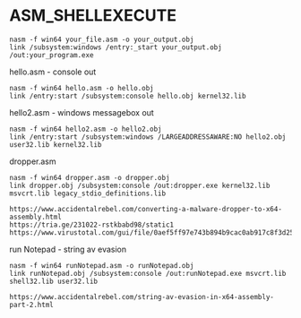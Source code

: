 # ASM_SHELLEXECUTE

```
nasm -f win64 your_file.asm -o your_output.obj
link /subsystem:windows /entry:_start your_output.obj /out:your_program.exe

```

hello.asm - console out
```
nasm -f win64 hello.asm -o hello.obj
link /entry:start /subsystem:console hello.obj kernel32.lib
```

hello2.asm - windows messagebox out
```
nasm -f win64 hello2.asm -o hello2.obj
link /entry:start /subsystem:windows /LARGEADDRESSAWARE:NO hello2.obj user32.lib kernel32.lib
```


dropper.asm
```
nasm -f win64 dropper.asm -o dropper.obj
link dropper.obj /subsystem:console /out:dropper.exe kernel32.lib msvcrt.lib legacy_stdio_definitions.lib

https://www.accidentalrebel.com/converting-a-malware-dropper-to-x64-assembly.html
https://tria.ge/231022-rstkbabd98/static1
https://www.virustotal.com/gui/file/0aef5ff97e743b894b9cac0ab917c8f3d25a7b9065b08612517c534d6efd5e70/detection
```

run Notepad - string av evasion
```
nasm -f win64 runNotepad.asm -o runNotepad.obj
link runNotepad.obj /subsystem:console /out:runNotepad.exe msvcrt.lib shell32.lib user32.lib

https://www.accidentalrebel.com/string-av-evasion-in-x64-assembly-part-2.html
```
